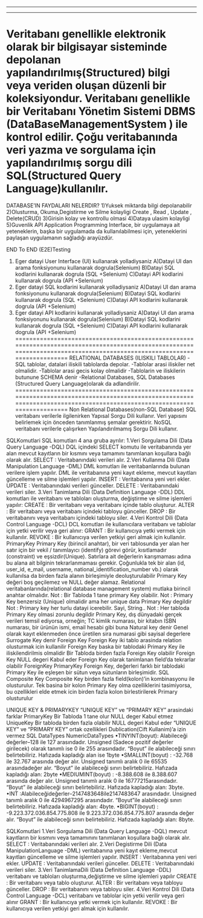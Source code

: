 ________________________________________
________________________________________
Veritabanı genellikle elektronik olarak bir bilgisayar sisteminde depolanan yapılandırılmış(Structured) bilgi veya veriden oluşan düzenli bir koleksiyondur. 
Veritabanı genellikle bir Veritabanı Yönetim Sistemi DBMS (DataBaseManagementSystem ) ile kontrol edilir. 
Çoğu veritabanında veri yazma ve sorgulama için yapılandırılmış sorgu dili SQL(Structured Query Language)kullanılır.
========================================================================================================================================================================
DATABASE’IN FAYDALARI NELERDIR? 
1)Yuksek miktarda bilgi depolanabilir 
2)Olusturma, Okuma,Degistirme ve Silme kolayligi 
    Create , Read , Update     , Delete(CRUD)
3)Girisin kolay ve kontrollu olmasi 
4)Dataya ulasim kolayligi 
5)Guvenlik
API Application Programming Interface, bir uygulamaya ait yeteneklerin, başka bir uygulamada da kullanılabilmesi için, 
yeteneklerini paylaşan uygulamanın sağladığı arayüzdür.

END To END (E2E)Testing 
1) Eger datayi User Interface (UI) kullanarak yolladiysaniz 
  A)Datayi UI dan arama fonksiyonunu kullanarak dogrula(Selenium) 
  B)Datayi SQL kodlarini kullanarak dogrula (SQL +Selenium) 
  C)Datayi API kodlarini kullanarak dogrula (API +Selenium)
2) Eger datayi SQL kodlarini kullanarak yolladiysaniz 
  A)Datayi UI dan arama fonksiyonunu kullanarak dogrula(Selenium) 
  B)Datayi SQL kodlarini kullanarak dogrula (SQL +Selenium) 
  C)Datayi API kodlarini kullanarak dogrula (API +Selenium) 
3) Eger datayi API kodlarini kullanarak yolladiysaniz 
  A)Datayi UI dan arama fonksiyonunu kullanarak dogrula(Selenium) 
  B)Datayi SQL kodlarini kullanarak dogrula (SQL +Selenium) 
  C)Datayi API kodlarini kullanarak dogrula (API +Selenium)
========================================================================================================================================================================
RELATIONAL DATABASES (ILISKILI TABLOLAR) 
-SQL tablolar, datalari iliskili tablolarda depolar. 
-Tablolar arasi iliskiler net olmalidir. 
-Tablolar arasi gecis kolay olmalidir 
-Tablolarin ve iliskilerin butunune SCHEMA denir 
-Relational Databases, SQL Databases (Structured Query Language)olarak da adlandirilir.
========================================================================================================================================================================
Non Relational Databases(non-SQL Database) 
SQL veritabanı verilerle ilgilenirken Yapısal Sorgu Dili kullanır. 
Veri yapısını belirlemek için önceden tanımlanmış şemalar gerektirir. 
NoSQL veritabanı verilerle çalışırken Yapılandırılmamış Sorgu Dili kullanır.
  
  SQLKomutlari SQL komutları 4 ana gruba ayrılır: 
  1.Veri Sorgulama Dili (Data Query Language -DQL) 
   DQL içindeki SELECT komutu ile veritabanında yer alan mevcut kayıtların bir kısmını veya tamamını tanımlanan koşullara bağlı olarak alır. 
   SELECT : Veritabanındaki verileri alır. 
  2.Veri Kullanma Dili (Data Manipulation Language -DML) 
   DML komutları ile veritabanlarında bulunan verilere işlem yapılır. 
   DML ile veritabanına yeni kayıt ekleme, mevcut kayıtları güncelleme ve silme işlemleri yapılır. 
   INSERT : Veritabanına yeni veri ekler. 
   UPDATE : Veritabanındaki verileri günceller. 
   DELETE : Veritabanındaki verileri siler. 
  3.Veri Tanimlama Dili (Data Definition Language -DDL) 
   DDL komutları ile veritabanı ve tabloları oluşturma, değiştirme ve silme işlemleri yapılır: 
    CREATE : Bir veritabanı veya veritabanı içinde tablo oluşturur. 
    ALTER : Bir veritabanı veya veritabanı içindeki tabloyu günceller. 
    DROP : Bir veritabanını veya veritabanı içindeki tabloyu siler. 
  4.Veri Kontrol Dili (Data Control Language -DCL) 
   DCL komutları ile kullanıcılara veritabanı ve tablolar için yetki verilir veya geri alınır: 
    GRANT : Bir kullanıcıya yetki vermek için kullanılır. 
    REVOKE : Bir kullanıcıya verilen yetkiyi geri almak için kullanılır.
PrimaryKey Primary Key (birincil anahtar), 
 bir veri tablosunda yer alan her satır için bir vekil / tanımlayıcı (identify) görevi görür, kısıtlamadır (constraint) ve eşsizdir(Unique). 
 Satırlara ait değerlerin karışmaması adına bu alana ait bilginin tekrarlanmaması gerekir. 
 Çoğunlukla tek bir alan (id, user_id, e_mail, username, national_identification_number vb.) 
 olarak kullanılsa da birden fazla alanın birleşimiyle deoluşturulabilir 
 Primary Key değeri boş geçilemez ve NULL değer alamaz. 
 Relational veritabanlarında(relational database management system) mutlaka birincil anahtar olmalıdır. 
 Not : Bir Tabloda 1 tane primary Key olabilir. 
 Not : Primary Key benzersiz (Unique) olmalidir ama her unique data Primary Key degildir 
 Not : Primary key her turlu datayi icerebilir. Sayi, String.. 
 Not : Her tabloda Primary Key olmasi zorunlu degildir Primary Key, dış dünyadaki gerçek verileri temsil ediyorsa, 
  orneğin; TC kimlik numarası, bir kitabın ISBN numarası, bir ürünün ismi, email hesabi gibi buna 
  Natural key denir 
  Genel olarak kayıt eklenmeden önce üretilen sira numarasi gibi sayisal degerlere 
  Surrogate Key denir
 Foreign Key Foreign Key iki tablo arasinda relation olusturmak icin kullanilir 
 Foreign Key baska bir tablodaki Primary Key ile iliskilendirilmis olmalidir 
 Bir Tabloda birden fazla Foreign Key olabilir 
 Foreign Key NULL degeri Kabul eder 
 Foreign Key olarak tanimlanan field’da tekrarlar olabilir 
 ForeignKey PrimaryKey Foreign Key, değerleri farklı bir tablodaki Primary Key ile eşleşen bir sütun veya sütunların birleşimidir.
SQL Composite Key Composite Key birden fazla field(kolon)’in kombinasyonu ile olusturulur. 
Tek basina bir kolon Primary Key olma ozelliklerini tasimiyorsa, 
bu ozellikleri elde etmek icin birden fazla kolon birlestirilerek Primary olusturulur

UNIQUE KEY & PRIMARYKEY “UNIQUE KEY” ve “PRIMARY KEY” arasindaki farklar 
PrimaryKey Bir Tabloda 1 tane olur NULL deger Kabul etmez 
UniqueKey Bir tabloda birden fazla olabilir NULL degeri Kabul eder “UNIQUE KEY” ve “PRIMARY KEY” ortak ozellikleri Dublication(Cift Kullanim)’a izin vermez
SQL DataTypes NumericDataTypes 
•TINYINT(boyut): Alabileceği değerler–128 ile 127 arasındadır. 
 Unsigned (Sadece pozitif değerler girilecek) olarak tanımlı ise 0 ile 255 arasındadır. 
 “Boyut” ile alabileceği sınırı belirtebiliriz.
 Hafızada kapladığı alan ise 1byte 
•SMALLINT(boyut) : -32.768 ile 32.767 arasında değer alır. 
 Unsigned tanımlı aralık 0 ile 65535 arasındadeğer alır. 
 “Boyut” ile alabileceği sınırı belirtebiliriz. 
 Hafızada kapladığı alan: 2byte 
•MEDIUMINT(boyut) : -8.388.608 ile 8.388.607 arasında değer alır. 
 Unsigned tanımlı aralık 0 ile 16777215arasındadır. 
 “Boyut” ile alabileceği sınırı belirtebiliriz. 
 Hafızada kapladığı alan: 3byte. 
•INT :Alabileceğideğerler–2147483648ile2147483647 arasındadır. 
 Unsigned tanımlı aralık 0 ile 4294967295 arasındadır. 
 “Boyut”ile alabileceği sınırı belirtebiliriz. 
 Hafızada kapladığı alan: 4byte. 
•BIGINT(boyut) : -9.223.372.036.854.775.808 ile 9.223.372.036.854.775.807 arasında değer alır. 
 “Boyut” ile alabileceği sınırı belirtebiliriz. 
 Hafızada kapladığı alan: 8byte.

SQLKomutlari 
1.Veri Sorgulama Dili (Data Query Language -DQL) 
mevcut kayıtların bir kısmını veya tamamınını tanımlanan koşullara bağlı olarak alır. 
 SELECT : Veritabanındaki verileri alır. 
2.Veri Degistirme Dili (Data ManipulationLanguage -DML) 
 veritabanına yeni kayıt ekleme,mevcut kayıtları güncelleme ve silme işlemleri yapılır. 
  INSERT : Veritabanına yeni veri ekler. 
  UPDATE : Veritabanındaki verileri günceller. 
  DELETE : Veritabanındaki verileri siler.
3.Veri TanimlamaDili (Data Definition Language -DDL)
 veritabanı ve tabloları oluşturma,değiştirme ve silme işlemleri yapılır 
  CREATE : Bir veritabanı veya tablo oluşturur. 
  ALTER : Bir veritabanı veya tabloyu günceller. 
  DROP : Bir veritabanını veya tabloyu siler. 
4.Veri Kontrol Dili (Data Control Language -DCL) 
 veritabanı ve tablolar için yetki verilir veya geri alınır 
  GRANT : Bir kullanıcıya yetki vermek için kullanılır. 
  REVOKE : Bir kullanıcıya verilen yetkiyi geri almak için kullanılır.


